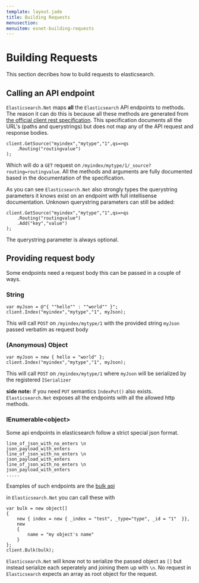 ```yaml
---
template: layout.jade
title: Building Requests
menusection: 
menuitem: esnet-building-requests
---
```


# Building Requests

This section decribes how to build requests to elasticsearch.

## Calling an API endpoint

`Elasticsearch.Net` maps **all** the `Elasticsearch` API endpoints to methods. The reason it can do this is because all these methods are generated from 
[the official client rest specification](https://github.com/elasticsearch/elasticsearch/tree/master/rest-api-spec/api). This specification documents all 
the URL's (paths and querystrings) but does not map any of the API request and response bodies.

    client.GetSource("myindex","mytype","1",qs=>qs
        .Routing("routingvalue")
    );

Which will do a `GET` request on `/myindex/mytype/1/_source?routing=routingvalue`. 
All the methods and arguments are fully documented based in the documentation of the specification. 

As you can see `Elasticsearch.Net` also strongly types the querystring parameters it knows exist on an endpoint with full intellisense documentation. 
Unknown querystring parameters can still be added:

    client.GetSource("myindex","mytype","1",qs=>qs
        .Routing("routingvalue")
        .Add("key","value")
    );

The querystring parameter is always optional.

## Providing request body

Some endpoints need a request body this can be passed in a couple of ways.

### String

    var myJson = @"{ ""hello"" : ""world"" }";
    client.Index("myindex","mytype","1", myJson);

This will call `POST` on `/myindex/mytype/1` with the provided string `myJson` passed verbatim as request body

### (Anonymous) Object

    var myJson = new { hello = "world" };
    client.Index("myindex","mytype","1", myJson);

This will call `POST` on `/myindex/mytype/1` where `myJson` will be serialized by the registered `ISerializer`

**side note:** if you need `PUT` semantics `IndexPut()` also exists. `Elasticsearch.Net` exposes all the endpoints with all the allowed
http methods.

### IEnumerable&lt;object&gt; 

Some api endpoints in elasticsearch follow a strict special json format. 

    line_of_json_with_no_enters \n
    json_payload_with_enters
    line_of_json_with_no_enters \n
    json_payload_with_enters
    line_of_json_with_no_enters \n
    json_payload_with_enters
    .....

Examples of such endpoints are the [bulk api](http://www.elasticsearch.org/guide/en/elasticsearch/reference/current/docs-bulk.html#docs-bulk)

in `Elasticsearch.Net` you can call these with

    var bulk = new object[]
    {
        new { index = new { _index = "test", _type="type", _id = "1"  }},
        new
        {
            name = "my object's name"
        }
    };
    client.Bulk(bulk);

`Elasticsearch.Net` will know not to serialize the passed object as `[]` but instead serialize each seperately and joining them up with `\n`. 
No request in `Elasticsearch` expects an array as root object for the request.
